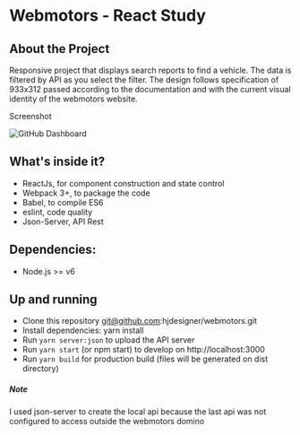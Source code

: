 # Webmotors - React Study

## About the Project

Responsive project that displays search reports to find a vehicle. The data is filtered by API as you select the filter. The design follows specification of 933x312 passed according to the documentation and with the current visual identity of the webmotors website.

Screenshot

![GitHub Dashboard](http://henriquemelanda.com.br/assests/img/webmotors.jpg)

## What's inside it?
* ReactJs, for component construction and state control
* Webpack 3+, to package the code
* Babel, to compile ES6
* eslint, code quality
* Json-Server, API Rest 

## Dependencies:
* Node.js >= v6

## Up and running
* Clone this repository git@github.com:hjdesigner/webmotors.git
* Install dependencies: yarn install
* Run `yarn server:json` to upload the API server
* Run `yarn start` (or npm start) to develop on http://localhost:3000
* Run `yarn build` for production build (files will be generated on dist directory)


##### Note

I used json-server to create the local api because the last api was not configured to access outside the webmotors domino
